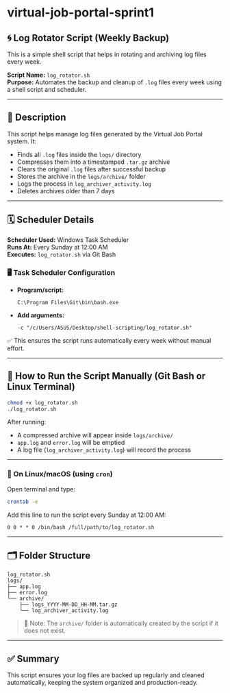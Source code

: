 # virtual-job-portal-sprint1

## 🌀 Log Rotator Script (Weekly Backup)

This is a simple shell script that helps in rotating and archiving log files every week.

**Script Name:** `log_rotator.sh`  
**Purpose:** Automates the backup and cleanup of `.log` files every week using a shell script and scheduler.

---

## 📜 Description

This script helps manage log files generated by the Virtual Job Portal system. It:

- Finds all `.log` files inside the `logs/` directory
- Compresses them into a timestamped `.tar.gz` archive
- Clears the original `.log` files after successful backup
- Stores the archive in the `logs/archive/` folder
- Logs the process in `log_archiver_activity.log`
- Deletes archives older than 7 days

---

## 🗓️ Scheduler Details

**Scheduler Used:** Windows Task Scheduler  
**Runs At:** Every Sunday at 12:00 AM  
**Executes:** `log_rotator.sh` via Git Bash

### 🖥️ Task Scheduler Configuration

- **Program/script:**  
  ```
  C:\Program Files\Git\bin\bash.exe
  ```

- **Add arguments:**  
  ```
  -c "/c/Users/ASUS/Desktop/shell-scripting/log_rotator.sh"
  ```

✅ This ensures the script runs automatically every week without manual effort.

---

## 🧪 How to Run the Script Manually (Git Bash or Linux Terminal)

```bash
chmod +x log_rotator.sh
./log_rotator.sh
```

After running:
- A compressed archive will appear inside `logs/archive/`
- `app.log` and `error.log` will be emptied
- A log file (`log_archiver_activity.log`) will record the process

---

### 🐧 On Linux/macOS (using `cron`)

Open terminal and type:

```bash
crontab -e
```

Add this line to run the script every Sunday at 12:00 AM:

```
0 0 * * 0 /bin/bash /full/path/to/log_rotator.sh
```

---

## 🗂 Folder Structure

```
log_rotator.sh
logs/
├── app.log
├── error.log
└── archive/
    ├── logs_YYYY-MM-DD_HH-MM.tar.gz
    └── log_archiver_activity.log
```

> 📝 Note: The `archive/` folder is automatically created by the script if it does not exist.

---

## ✅ Summary

This script ensures your log files are backed up regularly and cleaned automatically, keeping the system organized and production-ready.
